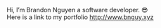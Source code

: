 Hi, I’m Brandon Nguyen a software developer. 😎 \
Here is a link to my portfolio http://www.bnguy.xyz
